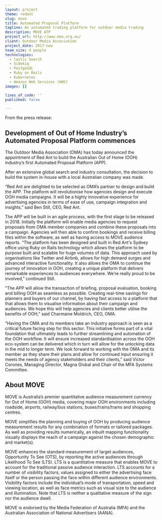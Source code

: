 ```yaml
---
layout: project
theme: redant
slug: move
title: Automated Proposal Platform
tagline: An automated trading platform for outdoor media trading
description: MOVE ATP
project_url: http://www.oma.org.au/
client: Outdoor Media Association
project_date: 2017-now
team_size: 4 people
technologies:
  - lastic Search
  - Sidekiq
  - PostgeSQL
  - Ruby on Rails
  - Kubernetes
  - Amazon Web Services (AWS)
images: []

lines_of_code: ''
published: false

---
```


From the press release:

## Development of Out of Home Industry’s Automated Proposal Platform commences

The Outdoor Media Association (OMA) has today announced the appointment of Red Ant to build the Australian Out of Home (OOH) industry’s first Automated Proposal Platform (APP).

After an extensive global search and industry consultation, the decision to build the system in-house with a local Australian company was made.

“Red Ant are delighted to be selected as OMA’s partner to design and build the APP. The platform will revolutionise how agencies design and execute OOH media campaigns. It will be a highly innovative experience for advertising agencies in terms of ease of use, campaign integration and insights,” said Ben Still, CEO, Red Ant.

The APP will be built in an agile process, with the first stage to be released in 2018. Initially the platform will enable media agencies to request proposals from OMA member companies and combine these proposals into a campaign. Agencies will then able to confirm bookings and receive billing files within the software, as well as having access to MOVE audience reports. “The platform has been designed and built in Red Ant's Sydney office using Ruby on Rails technology which allows the platform to be purpose built and scalable for huge volumes of data. This approach used by organisations like Twitter and Airbnb, allows for high demand surges and advanced interactive functionality. It also allows the OMA to continue the journey of innovation in OOH, creating a unique platform that delivers remarkable experiences to audiences everywhere. We’re really proud to be involved,” continued Still.

“The APP will allow the transaction of briefing, proposal evaluation, booking and billing OOH as seamless as possible. Creating real-time savings for planners and buyers of our channel, by having fast access to a platform that that allows them to visualise information about their campaign and audiences. We hope this will help agencies and clients better utilise the benefits of OOH,” said Charmaine Moldrich, CEO, OMA.

“Having the OMA and its members take an industry approach is seen as a critical future facing step for this sector. This initiative forms part of a vital foundation that ultimately leads to further streamlining and automation of the OOH workflow. It will ensure increased standardisation across the OOH eco-system can be delivered which in turn will allow for the unlocking data in the mid to longer term. We look forward to working with the OMA and its member as they share their plans and allow for continued input ensuring it meets the needs of agency stakeholders and their clients,” said Victor Corones, Managing Director, Magna Global and Chair of the MFA Systems Committee.

## About MOVE

MOVE is Australia’s premier quantitative audience measurement currency for Out of Home (OOH) media, covering major OOH environments including roadside, airports, railway/bus stations, buses/trains/trams and shopping centres.

MOVE simplifies the planning and buying of OOH by producing audience measurement results for any combination of formats or tailored packages. As well as providing results numerically, an inbuilt mapping functionality visually displays the reach of a campaign against the chosen demographic and market(s).

MOVE enhances the standard measurement of target audiences, Opportunity To See (OTS), by reporting the active audiences through Likelihood To See (LTS). LTS is a quantitative measure that enables MOVE to account for the traditional passive audience interaction. LTS accounts for a number of visibility factors; values assigned to either the advertising face itself or the person passing the face within different audience environments. Visibility factors include the individual’s mode of transportation, speed and viewing location, as well as face metrics such as visual size to the audience and illumination. Note that LTS is neither a qualitative measure of the sign nor the audience dwell.

MOVE is endorsed by the Media Federation of Australia (MFA) and the Australian Association of National Advertisers (AANA).
